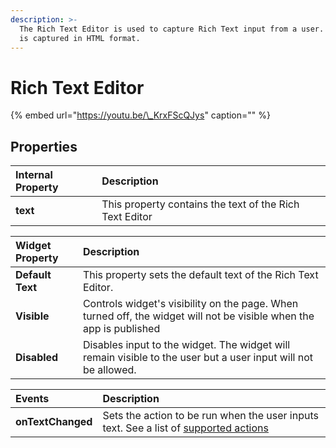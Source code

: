 ```yaml
---
description: >-
  The Rich Text Editor is used to capture Rich Text input from a user. The input
  is captured in HTML format.
---
```


# Rich Text Editor

{% embed url="https://youtu.be/\_KrxFScQJys" caption="" %}

## Properties

| Internal Property | Description |
| :--- | :--- |
| **text** | This property contains the text of the Rich Text Editor |

| Widget Property | Description |
| :--- | :--- |
| **Default Text** | This property sets the default text of the Rich Text Editor. |
| **Visible** | Controls widget's visibility on the page. When turned off, the widget will not be visible when the app is published |
| **Disabled** | Disables input to the widget. The widget will remain visible to the user but a user input will not be allowed. |

| Events | Description |
| :--- | :--- |
| **onTextChanged** | Sets the action to be run when the user inputs text. See a list of [supported actions](../core-concepts/writing-code/appsmith-framework.md) |


